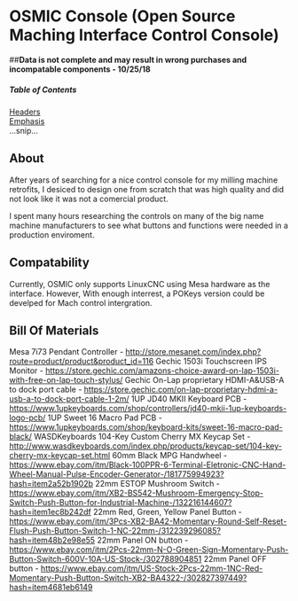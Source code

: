 # OSMIC Console (Open Source Maching Interface Control Console)

##******Data is not complete and may result in wrong purchases and incompatable components - 10/25/18******


##### Table of Contents  
[Headers](#headers)  
[Emphasis](#emphasis)  
...snip...    
<a name="headers"/>

## About
After years of searching for a nice control console for my milling machine retrofits, I desiced to design one from scratch that was high quality and did not look like it was not a comercial product. 

I spent many hours researching the controls on many of the big name machine manufacturers to see what buttons and functions were needed in a production enviroment. 

## Compatability
Currently, OSMIC only supports LinuxCNC using Mesa hardware as the interface.
However, With enough interrest, a POKeys version could be develped for Mach control intergration.

## Bill Of Materials
Mesa 7i73 Pendant Controller - http://store.mesanet.com/index.php?route=product/product&product_id=116
Gechic 1503i Touchscreen IPS Monitor - https://store.gechic.com/amazons-choice-award-on-lap-1503i-with-free-on-lap-touch-stylus/
Gechic On-Lap proprietary HDMI-A&USB-A to dock port cable - https://store.gechic.com/on-lap-proprietary-hdmi-a-usb-a-to-dock-port-cable-1-2m/
1UP JD40 MKII Keyboard PCB - https://www.1upkeyboards.com/shop/controllers/jd40-mkii-1up-keyboards-logo-pcb/
1UP Sweet 16 Macro Pad PCB - https://www.1upkeyboards.com/shop/keyboard-kits/sweet-16-macro-pad-black/
WASDKeyboards 104-Key Custom Cherry MX Keycap Set - http://www.wasdkeyboards.com/index.php/products/keycap-set/104-key-cherry-mx-keycap-set.html
60mm Black MPG Handwheel - https://www.ebay.com/itm/Black-100PPR-6-Terminal-Eletronic-CNC-Hand-Wheel-Manual-Pulse-Encoder-Generator-/181775994923?hash=item2a52b1902b
22mm ESTOP Mushroom Switch - https://www.ebay.com/itm/XB2-BS542-Mushroom-Emergency-Stop-Switch-Push-Button-for-Industrial-Machine-/132216144607?hash=item1ec8b242df
22mm Red, Green, Yellow Panel Button - https://www.ebay.com/itm/3Pcs-XB2-BA42-Momentary-Round-Self-Reset-Flush-Push-Button-Switch-1-NC-22mm-/312239296085?hash=item48b2e98e55
22mm Panel ON button - https://www.ebay.com/itm/2Pcs-22mm-N-O-Green-Sign-Momentary-Push-Button-Switch-600V-10A-US-Stock-/302788904851
22mm Panel OFF button - https://www.ebay.com/itm/US-Stock-2Pcs-22mm-1NC-Red-Momentary-Push-Button-Switch-XB2-BA4322-/302827397449?hash=item4681eb6149
